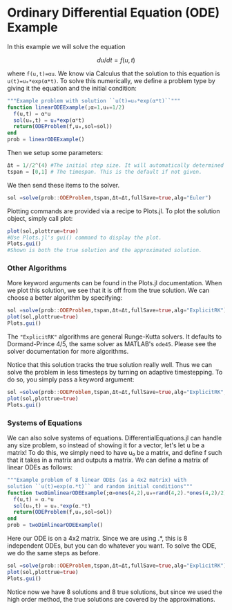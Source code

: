 # Ordinary Differential Equation (ODE) Example

In this example we will solve the equation

```math
du/dt = f(u,t)
```

where ``f(u,t)=αu``. We know via Calculus that the solution to this equation is
``u(t)=u₀*exp(α*t)``. To solve this numerically, we define a problem type by
giving it the equation and the initial condition:

```julia
"""Example problem with solution ``u(t)=u₀*exp(α*t)``"""
function linearODEExample(;α=1,u₀=1/2)
  f(u,t) = α*u
  sol(u₀,t) = u₀*exp(α*t)
  return(ODEProblem(f,u₀,sol=sol))
end
prob = linearODEExample()
```

Then we setup some parameters:

```julia
Δt = 1//2^(4) #The initial step size. It will automatically determined if not given.
tspan = [0,1] # The timespan. This is the default if not given.
```

We then send these items to the solver.

```julia
sol =solve(prob::ODEProblem,tspan,Δt=Δt,fullSave=true,alg="Euler")
```

Plotting commands are provided via a recipe to Plots.jl. To plot the solution
object, simply call plot:

```julia
plot(sol,plottrue=true)
#Use Plots.jl's gui() command to display the plot.
Plots.gui()
#Shown is both the true solution and the approximated solution.
```

### Other Algorithms

More keyword arguments can be found in the Plots.jl documentation. When we plot
this solution, we see that it is off from the true solution. We can choose a
better algorithm by specifying:

```julia
sol =solve(prob::ODEProblem,tspan,Δt=Δt,fullSave=true,alg="ExplicitRK")
plot(sol,plottrue=true)
Plots.gui()
```

The `"ExplicitRK"` algorithms are general Runge-Kutta solvers. It defaults to
Dormand-Prince 4/5, the same solver as MATLAB's `ode45`. Please see the solver
documentation for more algorithms.

Notice that this solution tracks the true solution really well. Thus we can
solve the problem in less timesteps by turning on adaptive timestepping. To
do so, you simply pass a keyword argument:

```julia
sol =solve(prob::ODEProblem,tspan,Δt=Δt,fullSave=true,alg="ExplicitRK",adaptive=true)
plot(sol,plottrue=true)
Plots.gui()
```

### Systems of Equations

We can also solve systems of equations. DifferentialEquations.jl can handle any
size problem, so instead of showing it for a vector, let's let u be a matrix!
To do this, we simply need to have u₀ be a matrix, and define f such that it
takes in a matrix and outputs a matrix. We can define a matrix of linear ODEs
as follows:

```julia
"""Example problem of 8 linear ODEs (as a 4x2 matrix) with
solution ``u(t)=exp(α.*t)`` and random initial conditions"""
function twoDimlinearODEExample(;α=ones(4,2),u₀=rand(4,2).*ones(4,2)/2)
  f(u,t) = α.*u
  sol(u₀,t) = u₀.*exp(α.*t)
  return(ODEProblem(f,u₀,sol=sol))
end
prob = twoDimlinearODEExample()
```

Here our ODE is on a 4x2 matrix. Since we are using .\*, this is 8 independent
ODEs, but you can do whatever you want. To solve the ODE, we do the same steps
as before.

```julia
sol =solve(prob::ODEProblem,tspan,Δt=Δt,fullSave=true,alg="ExplicitRK")
plot(sol,plottrue=true)
Plots.gui()
```

Notice now we have 8 solutions and 8 true solutions, but since we used the high
order method, the true solutions are covered by the approximations.
